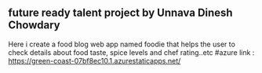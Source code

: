 ## future ready talent project by Unnava Dinesh Chowdary
Here i create a food blog web app named foodie that helps the user to check details about food taste, spice levels and chef rating..etc
#azure link : https://green-coast-07bf8ec10.1.azurestaticapps.net/
